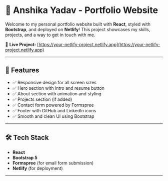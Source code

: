 # 💼 Anshika Yadav - Portfolio Website

Welcome to my personal portfolio website built with **React**, styled with **Bootstrap**, and deployed on **Netlify**! This project showcases my skills, projects, and a way to get in touch with me.

🔗 **Live Project:** [https://your-netlify-project.netlify.app](https://your-netlify-project.netlify.app)

---

## 📌 Features

- ✅ Responsive design for all screen sizes
- ✅ Hero section with intro and resume button
- ✅ About section with animation and styling
- ✅ Projects section (if added)
- ✅ Contact form powered by Formspree
- ✅ Footer with GitHub and LinkedIn icons
- ✅ Smooth and clean UI using Bootstrap

---

## 🛠️ Tech Stack

- **React**
- **Bootstrap 5**
- **Formspree** (for email form submission)
- **Netlify** (for deployment)

---



